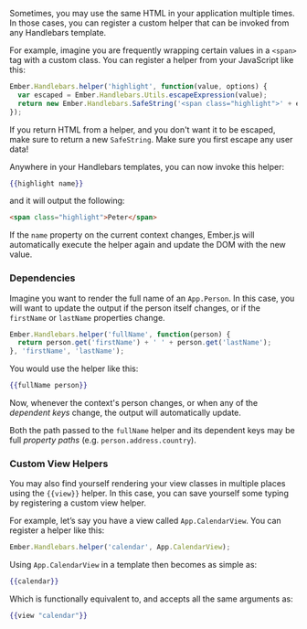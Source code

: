 Sometimes, you may use the same HTML in your application multiple times. In those cases, you can register a custom helper that can be invoked from any Handlebars template.

For example, imagine you are frequently wrapping certain values in a `<span>` tag with a custom class. You can register a helper from your JavaScript like this:

```javascript
Ember.Handlebars.helper('highlight', function(value, options) {
  var escaped = Ember.Handlebars.Utils.escapeExpression(value);
  return new Ember.Handlebars.SafeString('<span class="highlight">' + escaped + '</span>');
});
```

If you return HTML from a helper, and you don't want it to be escaped,
make sure to return a new `SafeString`. Make sure you first escape any
user data!

Anywhere in your Handlebars templates, you can now invoke this helper:

```handlebars
{{highlight name}}
```

and it will output the following:

```html
<span class="highlight">Peter</span>
```

If the `name` property on the current context changes, Ember.js will
automatically execute the helper again and update the DOM with the new
value.

### Dependencies

Imagine you want to render the full name of an `App.Person`. In this
case, you will want to update the output if the person itself changes,
or if the `firstName` or `lastName` properties change.

```js
Ember.Handlebars.helper('fullName', function(person) {
  return person.get('firstName') + ' ' + person.get('lastName');
}, 'firstName', 'lastName');
```

You would use the helper like this:

```handlebars
{{fullName person}}
```

Now, whenever the context's person changes, or when any of the
_dependent keys_ change, the output will automatically update.

Both the path passed to the `fullName` helper and its dependent keys may
be full _property paths_ (e.g. `person.address.country`).

### Custom View Helpers

You may also find yourself rendering your view classes in multiple
places using the `{{view}}` helper. In this case, you can save yourself
some typing by registering a custom view helper.

For example, let’s say you have a view called `App.CalendarView`.
You can register a helper like this:

```javascript
Ember.Handlebars.helper('calendar', App.CalendarView);
```

Using `App.CalendarView` in a template then becomes as simple as:

```handlebars
{{calendar}}
```

Which is functionally equivalent to, and accepts all the same
arguments as:

```handlebars
{{view "calendar"}}
```
